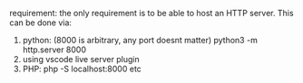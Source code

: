 

requirement:
the only requirement is to be able to host an HTTP server. This can be done via:
1. python: (8000 is arbitrary, any port doesnt matter)
    python3 -m http.server 8000 
2. using vscode live server plugin 
3. PHP: php -S localhost:8000
etc



